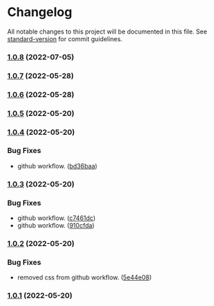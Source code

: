 # Changelog

All notable changes to this project will be documented in this file. See [standard-version](https://github.com/conventional-changelog/standard-version) for commit guidelines.

### [1.0.8](https://github.com/shakedlokits/obsidian-bellboy/compare/1.0.7...1.0.8) (2022-07-05)

### [1.0.7](https://github.com/shakedlokits/obsidian-bellboy/compare/1.0.6...1.0.7) (2022-05-28)

### [1.0.6](https://github.com/shakedlokits/obsidian-bellboy/compare/1.0.5...1.0.6) (2022-05-28)

### [1.0.5](https://github.com/shakedlokits/obsidian-bellboy/compare/1.0.4...1.0.5) (2022-05-20)

### [1.0.4](https://github.com/shakedlokits/obsidian-bellboy/compare/1.0.3...1.0.4) (2022-05-20)


### Bug Fixes

* github workflow. ([bd36baa](https://github.com/shakedlokits/obsidian-bellboy/commit/bd36baacd07062b077940b5fc1b46e3daecce2d5))

### [1.0.3](https://github.com/shakedlokits/obsidian-bellboy/compare/1.0.2...1.0.3) (2022-05-20)


### Bug Fixes

* github workflow. ([c7461dc](https://github.com/shakedlokits/obsidian-bellboy/commit/c7461dc041f0563df0fd9707e85588732ac32e10))
* github workflow. ([910cfda](https://github.com/shakedlokits/obsidian-bellboy/commit/910cfda48439550ce2d13c34c9f0ef6e55aa43cb))

### [1.0.2](https://github.com/shakedlokits/obsidian-bellboy/compare/1.0.1...1.0.2) (2022-05-20)


### Bug Fixes

* removed css from github workflow. ([5e44e08](https://github.com/shakedlokits/obsidian-bellboy/commit/5e44e08496ee32ca2abf8fb30f6125a57343f886))

### [1.0.1](https://github.com/shakedlokits/obsidian-bellboy/compare/1.0.0...1.0.1) (2022-05-20)
